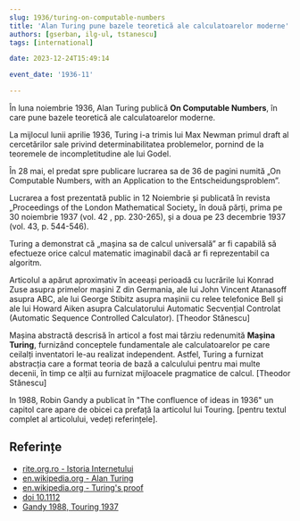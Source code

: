 ```yaml
---
slug: 1936/turing-on-computable-numbers
title: 'Alan Turing pune bazele teoretică ale calculatoarelor moderne'
authors: [gserban, ilg-ul, tstanescu]
tags: [international]

date: 2023-12-24T15:49:14

event_date: '1936-11'

---
```


În luna noiembrie 1936, Alan Turing publică **On Computable Numbers**, în care
pune bazele teoretică ale calculatoarelor moderne.

<!-- truncate -->

La mijlocul lunii aprilie 1936, Turing i-a trimis lui Max Newman
primul draft al cercetărilor sale privind determinabilitatea
problemelor, pornind de la teoremele de incompletitudine ale
lui Godel.

În 28 mai, el predat spre publicare lucrarea sa de 36 de pagini
numită „On Computable Numbers, with an Application to the Entscheidungsproblem”.

Lucrarea a fost prezentată public in 12 Noiembrie și
publicată în revista „Proceedings of the London
Mathematical Society„ în două părți, prima pe 30 noiembrie 1937
(vol. 42 , pp. 230-265), și a
doua pe 23 decembrie 1937 (vol. 43, p. 544-546).

Turing a demonstrat că „mașina sa de calcul universală” ar fi
capabilă să efectueze orice calcul matematic imaginabil dacă ar
fi reprezentabil ca algoritm.

Articolul a apărut aproximativ în aceeași perioadă cu lucrările lui Konrad Zuse asupra primelor mașini Z din Germania, ale lui John Vincent Atanasoff asupra ABC, ale lui George Stibitz asupra mașinii cu relee telefonice Bell și ale lui Howard Aiken asupra Calculatorului Automatic Secvențial Controlat (Automatic Sequence Controlled Calculator). [Theodor Stănescu]

Mașina abstractă descrisă în articol a fost mai târziu redenumită **Mașina Turing**, furnizând conceptele fundamentale ale calculatoarelor pe care ceilalți inventatori le-au realizat independent. Astfel, Turing a furnizat abstracția care a format teoria de bază a calculului pentru mai multe decenii, în timp ce alții au furnizat mijloacele pragmatice de calcul. [Theodor Stănescu]

In 1988, Robin Gandy a publicat în "The confluence of ideas in 1936"
un capitol care apare de obicei ca prefață la articolul lui Touring.
[pentru textul complet al articolului, vedeți referințele].

## Referințe

- [rite.org.ro - Istoria Internetului](https://rite.org.ro/istoria-internetului/)
- [en.wikipedia.org - Alan Turing](https://en.wikipedia.org/wiki/Alan_Turing)
- [en.wikipedia.org - Turing's proof](https://en.wikipedia.org/wiki/Turing%27s_proof)
- [doi 10.1112](https://londmathsoc.onlinelibrary.wiley.com/doi/abs/10.1112/plms/s2-42.1.230)
- [Gandy 1988, Touring 1937](https://people.math.ethz.ch/~halorenz/4students/Literatur/TuringFullText.pdf)
